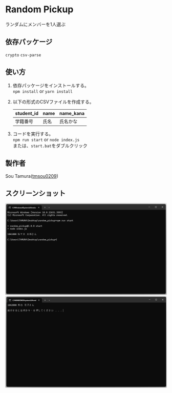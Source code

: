# Random Pickup
ランダムにメンバーを1人選ぶ

## 依存パッケージ
`crypto` `csv-parse`

## 使い方
1. 依存パッケージをインストールする。  
    `npm install` or `yarn install`
2. 以下の形式のCSVファイルを作成する。　　

   | student_id | name | name_kana |
   | ---------- | ---- | --------- |
   | 学籍番号   | 氏名 | 氏名かな  |
3. コードを実行する。  
    `npm run start` or `node index.js`  
    または、`start.bat`をダブルクリック

## 製作者
Sou Tamura([tmsou0209](https://github.com/tmsou0209))

## スクリーンショット
![image01](./resource/image01.png)
![image02](./resource/image02.png)
